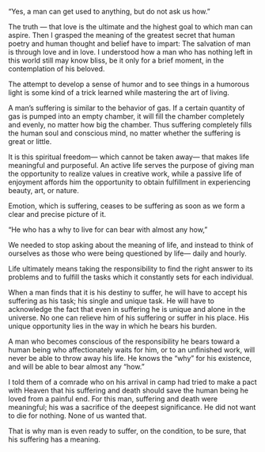“Yes, a man can get used to anything, but do not ask us how.”

The truth — that love is the ultimate and the highest goal to which man can aspire. Then I grasped the meaning of the greatest secret that human poetry and human thought and belief have to impart: The salvation of man is through love and in love. I understood how a man who has nothing left in this world still may know bliss, be it only for a brief moment, in the contemplation of his beloved.

The attempt to develop a sense of humor and to see things in a humorous light is some kind of a trick learned while mastering the art of living.

A man’s suffering is similar to the behavior of gas. If a certain quantity of gas is pumped into an empty chamber, it will fill the chamber completely and evenly, no matter how big the chamber. Thus suffering completely fills the human soul and conscious mind, no matter whether the suffering is great or little.

It is this spiritual freedom— which cannot be taken away— that makes life meaningful and purposeful. An active life serves the purpose of giving man the opportunity to realize values in creative work, while a passive life of enjoyment affords him the opportunity to obtain fulfillment in experiencing beauty, art, or nature.

Emotion, which is suffering, ceases to be suffering as soon as we form a clear and precise picture of it.

“He who has a why to live for can bear with almost any how,”

We needed to stop asking about the meaning of life, and instead to think of ourselves as those who were being questioned by life— daily and hourly.

Life ultimately means taking the responsibility to find the right answer to its problems and to fulfill the tasks which it constantly sets for each individual.

When a man finds that it is his destiny to suffer, he will have to accept his suffering as his task; his single and unique task. He will have to acknowledge the fact that even in suffering he is unique and alone in the universe. No one can relieve him of his suffering or suffer in his place. His unique opportunity lies in the way in which he bears his burden.

A man who becomes conscious of the responsibility he bears toward a human being who affectionately waits for him, or to an unfinished work, will never be able to throw away his life. He knows the “why” for his existence, and will be able to bear almost any “how.”

I told them of a comrade who on his arrival in camp had tried to make a pact with Heaven that his suffering and death should save the human being he loved from a painful end. For this man, suffering and death were meaningful; his was a sacrifice of the deepest significance. He did not want to die for nothing. None of us wanted that.

That is why man is even ready to suffer, on the condition, to be sure, that his suffering has a meaning.
